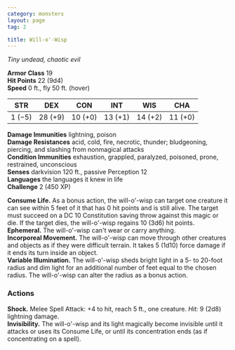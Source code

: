 ```yaml
---
category: monsters
layout: page
tag: 2

title: Will-o'-Wisp 
---
```

_Tiny undead, chaotic evil_

**Armor Class** 19    
**Hit Points** 22 (9d4)    
**Speed** 0 ft., fly 50 ft. (hover) 

| STR     | DEX     | CON     | INT     | WIS     | CHA     |
|---------|---------|---------|---------|---------|---------|
| 1 (−5)  | 28 (+9) | 10 (+0) | 13 (+1) | 14 (+2) | 11 (+0) |

**Damage Immunities** lightning, poison    
**Damage Resistances** acid, cold, fire, necrotic, thunder; bludgeoning, piercing, and slashing from nonmagical attacks    
**Condition Immunities** exhaustion, grappled, paralyzed, poisoned, prone, restrained, unconscious    
**Senses** darkvision 120 ft., passive Perception 12    
**Languages** the languages it knew in life    
**Challenge** 2 (450 XP) 

**Consume Life.** As a bonus action, the will-o'-wisp can target one creature it can see within 5 feet of it that has 0 hit points and is still alive. The target must succeed on a DC 10 Constitution saving throw against this magic or die. If the target dies, the will-o'-wisp regains 10 (3d6) hit points.    
**Ephemeral.** The will-o'-wisp can't wear or carry anything.    
**Incorporeal Movement.** The will-o'-wisp can move through other creatures and objects as if they were difficult terrain. It takes 5 (1d10) force damage if it ends its turn inside an object.    
**Variable Illumination.** The will-o'-wisp sheds bright light in a 5- to 20-foot radius and dim light for an additional number of feet equal to the chosen radius. The will-o'-wisp can alter the radius as a bonus action. 

### Actions 
**Shock.** Melee Spell Attack: +4 to hit, reach 5 ft., one creature. _Hit:_ 9 (2d8) lightning damage.    
**Invisibility.** The will-o'-wisp and its light magically become invisible until it attacks or uses its Consume Life, or until its concentration ends (as if concentrating on a spell).